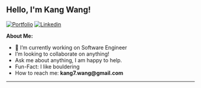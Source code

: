 
## Hello, I'm Kang Wang!

[![Portfolio](https://img.shields.io/badge/-Portfolio-red?style=flat&logo=appveyor&logoColor=white)](https://www.kang7.uk/)
[![Linkedin](https://img.shields.io/badge/-LinkedIn-blue?style=flat&logo=Linkedin&logoColor=white)](https://www.linkedin.com/in/kangqi-wang/)

**About Me:**

- 🔭 I’m currently working on Software Engineer
- I’m looking to collaborate on anything!
- Ask me about anything, I am happy to help.
- Fun-Fact: I like bouldering
- How to reach me: __kang7.wang@gmail.com__


---
